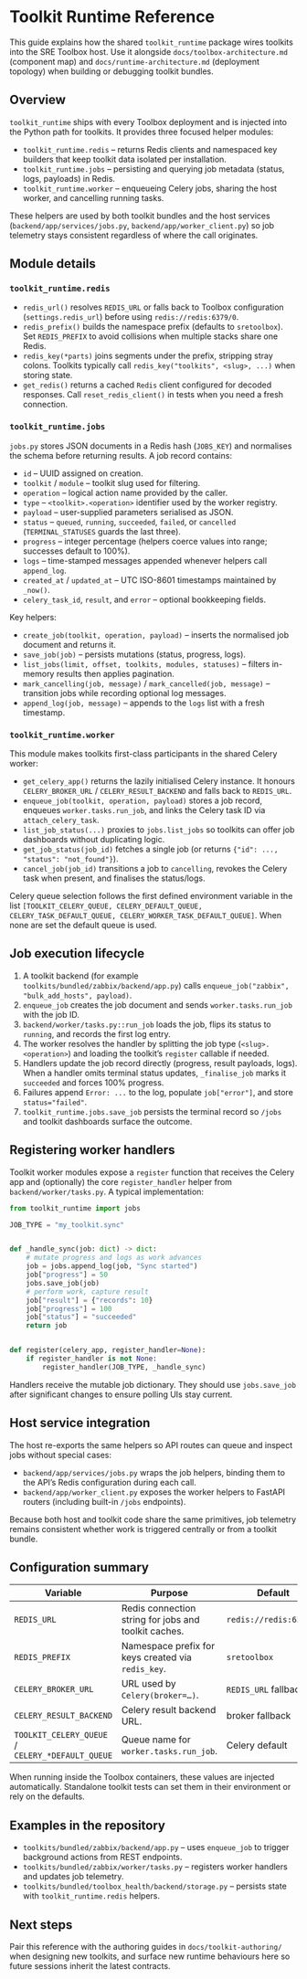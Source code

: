 # Toolkit Runtime Reference

This guide explains how the shared `toolkit_runtime` package wires toolkits into the SRE Toolbox host. Use it alongside `docs/toolbox-architecture.md` (component map) and `docs/runtime-architecture.md` (deployment topology) when building or debugging toolkit bundles.

## Overview

`toolkit_runtime` ships with every Toolbox deployment and is injected into the Python path for toolkits. It provides three focused helper modules:

- `toolkit_runtime.redis` – returns Redis clients and namespaced key builders that keep toolkit data isolated per installation.
- `toolkit_runtime.jobs` – persisting and querying job metadata (status, logs, payloads) in Redis.
- `toolkit_runtime.worker` – enqueueing Celery jobs, sharing the host worker, and cancelling running tasks.

These helpers are used by both toolkit bundles and the host services (`backend/app/services/jobs.py`, `backend/app/worker_client.py`) so job telemetry stays consistent regardless of where the call originates.

## Module details

### `toolkit_runtime.redis`

- `redis_url()` resolves `REDIS_URL` or falls back to Toolbox configuration (`settings.redis_url`) before using `redis://redis:6379/0`.
- `redis_prefix()` builds the namespace prefix (defaults to `sretoolbox`). Set `REDIS_PREFIX` to avoid collisions when multiple stacks share one Redis.
- `redis_key(*parts)` joins segments under the prefix, stripping stray colons. Toolkits typically call `redis_key("toolkits", <slug>, ...)` when storing state.
- `get_redis()` returns a cached `Redis` client configured for decoded responses. Call `reset_redis_client()` in tests when you need a fresh connection.

### `toolkit_runtime.jobs`

`jobs.py` stores JSON documents in a Redis hash (`JOBS_KEY`) and normalises the schema before returning results. A job record contains:

- `id` – UUID assigned on creation.
- `toolkit` / `module` – toolkit slug used for filtering.
- `operation` – logical action name provided by the caller.
- `type` – `<toolkit>.<operation>` identifier used by the worker registry.
- `payload` – user-supplied parameters serialised as JSON.
- `status` – `queued`, `running`, `succeeded`, `failed`, or `cancelled` (`TERMINAL_STATUSES` guards the last three).
- `progress` – integer percentage (helpers coerce values into range; successes default to 100%).
- `logs` – time-stamped messages appended whenever helpers call `append_log`.
- `created_at` / `updated_at` – UTC ISO-8601 timestamps maintained by `_now()`.
- `celery_task_id`, `result`, and `error` – optional bookkeeping fields.

Key helpers:

- `create_job(toolkit, operation, payload)` – inserts the normalised job document and returns it.
- `save_job(job)` – persists mutations (status, progress, logs).
- `list_jobs(limit, offset, toolkits, modules, statuses)` – filters in-memory results then applies pagination.
- `mark_cancelling(job, message)` / `mark_cancelled(job, message)` – transition jobs while recording optional log messages.
- `append_log(job, message)` – appends to the `logs` list with a fresh timestamp.

### `toolkit_runtime.worker`

This module makes toolkits first-class participants in the shared Celery worker:

- `get_celery_app()` returns the lazily initialised Celery instance. It honours `CELERY_BROKER_URL` / `CELERY_RESULT_BACKEND` and falls back to `REDIS_URL`.
- `enqueue_job(toolkit, operation, payload)` stores a job record, enqueues `worker.tasks.run_job`, and links the Celery task ID via `attach_celery_task`.
- `list_job_status(...)` proxies to `jobs.list_jobs` so toolkits can offer job dashboards without duplicating logic.
- `get_job_status(job_id)` fetches a single job (or returns `{"id": ..., "status": "not_found"}`).
- `cancel_job(job_id)` transitions a job to `cancelling`, revokes the Celery task when present, and finalises the status/logs.

Celery queue selection follows the first defined environment variable in the list `[TOOLKIT_CELERY_QUEUE, CELERY_DEFAULT_QUEUE, CELERY_TASK_DEFAULT_QUEUE, CELERY_WORKER_TASK_DEFAULT_QUEUE]`. When none are set the default queue is used.

## Job execution lifecycle

1. A toolkit backend (for example `toolkits/bundled/zabbix/backend/app.py`) calls `enqueue_job("zabbix", "bulk_add_hosts", payload)`.
2. `enqueue_job` creates the job document and sends `worker.tasks.run_job` with the job ID.
3. `backend/worker/tasks.py::run_job` loads the job, flips its status to `running`, and records the first log entry.
4. The worker resolves the handler by splitting the job type (`<slug>.<operation>`) and loading the toolkit’s `register` callable if needed.
5. Handlers update the job record directly (progress, result payloads, logs). When a handler omits terminal status updates, `_finalise_job` marks it `succeeded` and forces 100% progress.
6. Failures append `Error: ...` to the log, populate `job["error"]`, and store `status="failed"`.
7. `toolkit_runtime.jobs.save_job` persists the terminal record so `/jobs` and toolkit dashboards surface the outcome.

## Registering worker handlers

Toolkit worker modules expose a `register` function that receives the Celery app and (optionally) the core `register_handler` helper from `backend/worker/tasks.py`. A typical implementation:

```python
from toolkit_runtime import jobs

JOB_TYPE = "my_toolkit.sync"


def _handle_sync(job: dict) -> dict:
    # mutate progress and logs as work advances
    job = jobs.append_log(job, "Sync started")
    job["progress"] = 50
    jobs.save_job(job)
    # perform work, capture result
    job["result"] = {"records": 10}
    job["progress"] = 100
    job["status"] = "succeeded"
    return job


def register(celery_app, register_handler=None):
    if register_handler is not None:
        register_handler(JOB_TYPE, _handle_sync)
```

Handlers receive the mutable job dictionary. They should use `jobs.save_job` after significant changes to ensure polling UIs stay current.

## Host service integration

The host re-exports the same helpers so API routes can queue and inspect jobs without special cases:

- `backend/app/services/jobs.py` wraps the job helpers, binding them to the API’s Redis configuration during each call.
- `backend/app/worker_client.py` exposes the worker helpers to FastAPI routers (including built-in `/jobs` endpoints).

Because both host and toolkit code share the same primitives, job telemetry remains consistent whether work is triggered centrally or from a toolkit bundle.

## Configuration summary

| Variable | Purpose | Default |
| --- | --- | --- |
| `REDIS_URL` | Redis connection string for jobs and toolkit caches. | `redis://redis:6379/0` |
| `REDIS_PREFIX` | Namespace prefix for keys created via `redis_key`. | `sretoolbox` |
| `CELERY_BROKER_URL` | URL used by `Celery(broker=…)`. | `REDIS_URL` fallback |
| `CELERY_RESULT_BACKEND` | Celery result backend URL. | broker fallback |
| `TOOLKIT_CELERY_QUEUE` / `CELERY_*DEFAULT_QUEUE` | Queue name for `worker.tasks.run_job`. | Celery default |

When running inside the Toolbox containers, these values are injected automatically. Standalone toolkit tests can set them in their environment or rely on the defaults.

## Examples in the repository

- `toolkits/bundled/zabbix/backend/app.py` – uses `enqueue_job` to trigger background actions from REST endpoints.
- `toolkits/bundled/zabbix/worker/tasks.py` – registers worker handlers and updates job telemetry.
- `toolkits/bundled/toolbox_health/backend/storage.py` – persists state with `toolkit_runtime.redis` helpers.

## Next steps

Pair this reference with the authoring guides in `docs/toolkit-authoring/` when designing new toolkits, and surface new runtime behaviours here so future sessions inherit the latest contracts.
